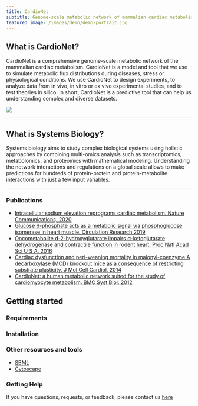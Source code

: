 ```yaml
---
title: CardioNet
subtitle: Genome-scale metabolic network of mammalian cardiac metabolism
featured_image: /images/demo/demo-portrait.jpg
---
```


## What is CardioNet?
CardioNet is a comprehensive genome-scale metabolic network of the mammalian cardiac metabolism. CardioNet is a model and tool that we use to simulate metabolic flux distributions during diseases, stress or physiological conditions. We use CardioNet to design experiments, to analyze data from in vivo, in vitro or ex vivo experimental studies, and to test theories in silico. In short, CardioNet is a predictive tool that can help us understanding complex and diverse datasets.


 <img src="./images/cardionet.png">

---

## What is Systems Biology?
Systems biology aims to study complex biological systems using holistic approaches by combining multi-omics analysis such as transcriptomics, metabolomics, and proteomics with mathematical modeling. Understanding the network interactions and regulations on a global scale allows to make predictions for hundreds of protein-protein and protein-metabolite interactions with just a few input variables. 



---

### Publications
* [Intracellular sodium elevation reprograms cardiac metabolism. Nature Communications, 2020](https://doi.org10.1038/s41467-020-18160-x)
* [Glucose 6-phosphate acts as a metabolic signal via phosphoglucose isomerase in heart muscle. Circulation Research 2019](https://doi.org/10.1161/CIRCRESAHA.119.315180)
* [Oncometabolite d-2-hydroxyglutarate impairs α-ketoglutarate dehydrogenase and contractile function in rodent heart. Proc Natl Acad Sci U S A. 2016](https://www.pnas.org/content/113/37/10436.long)
* [Cardiac dysfunction and peri-weaning mortality in malonyl-coenzyme A decarboxylase (MCD) knockout mice as a consequence of restricting substrate plasticity. J Mol Cell Cardiol. 2014](https://www.sciencedirect.com/science/article/pii/S0022282814002314?via%3Dihub)
* [CardioNet: a human metabolic network suited for the study of cardiomyocyte metabolism. BMC Syst Biol. 2012](https://bmcsystbiol.biomedcentral.com/articles/10.1186/1752-0509-6-114) 

## Getting started

### Requirements

### Installation

### Other resources and tools
* [SBML](http://sbml.org/Main_Page)
* [Cytoscape](https://cytoscape.org/)


### Getting Help
If you have questions, requests, or feedback, please contact us [here](https://karlstaedtlab.github.io/cardionet/contact)
